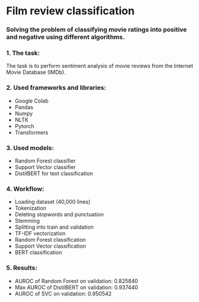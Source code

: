 # Film review classification
### Solving the problem of classifying movie ratings into positive and negative using different algorithms.

### 1. The task:

The task is to perform sentiment analysis of movie reviews from the Internet Movie Database (IMDb).

### 2. Used frameworks and libraries:
- Google Colab
- Pandas
- Numpy
- NLTK
- Pytorch
- Transformers

### 3. Used models:
- Random Forest classifier
- Support Vector classifier
- DistilBERT for text classification

### 4. Workflow:
- Loading dataset (40,000 lines)
- Tokenization
- Deleting stopwords and punctuation
- Stemming
- Splitting into train and validation
- TF-IDF vectorization
- Random Forest classification
- Support Vector classification
- BERT classification

### 5. Results:
- AUROC of Random Forest on validation: 0.825840
- Max AUROC of DistilBERT on validation: 0.937440
- AUROC of SVC on validation: 0.950542

